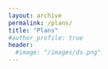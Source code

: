 ```yaml
---
layout: archive
permalink: /plans/
title: "Plans"
#author_profile: true
header:
  #image: "/images/ds.png"
---
```


